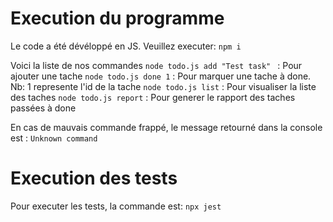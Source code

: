 # Execution du programme

Le code a été dévéloppé en JS. Veuillez executer: ``npm i``

Voici la liste de nos commandes
``node todo.js add "Test task" `` : Pour ajouter une tache
``node todo.js done 1`` : Pour marquer une tache à done. Nb: 1 represente l'id de la tache
``node todo.js list`` : Pour visualiser la liste des taches
``node todo.js report`` : Pour generer le rapport des taches passées à done

En cas de mauvais commande frappé, le message retourné dans la console est : ``Unknown command``

# Execution des tests

Pour executer les tests, la commande est: ``npx jest``
